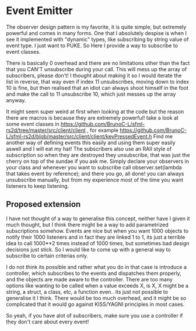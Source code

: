 # Event Emitter

The observer design pattern is my favorite, it is quite simple, but extremely powerful and comes in many forms. One that I absolutely despise is when I see it implemented with "dynamic" types, like subscribing by string value of event type. I just want to PUKE. So Here I provide a way to subscribe to event classes.

There is basically 0 overhead and there are no limitations other than the fact that you CAN'T unsubscribe during your call. This will mess up the array of subscribers, please don't! I thought about making it so I would iterate the list in reverse, that way even if index 11 unsubscribes, moving down to index 10 is fine, but then realised that an idiot can always shoot himself in the foot and make the call to 11 unsubscribe 10, which just messes up the array anyway.

It might seem super weird at first when looking at the code but the reason there are macros is because they are extremely powerful! take a look at some event classes in <https://github.com/BrunoC-L/sfml-rs2d/tree/master/src/client/client> , for example <https://github.com/BrunoC-L/sfml-rs2d/blob/master/src/client/client/keyPressedEvent.h> Find me another way of defining events this easily and using them super easily aswell and I will eat my hat! The subscribers also use an RAII style of subscription so when they are destroyed they unsubscribe, that was just the cherry on top of the sundae if you ask me. Simply declare your observers in your class and whenever you want to subscribe call observer.set(lambda that takes event by reference); and there you go, all done! you can always unsubscribe manually, but from my experience most of the time you want listeners to keep listening.

## Proposed extension

I have not thought of a way to generalise this concept, neither have I given it much thought, but I think there might be a way to add parametrized subscriptions somehow. Events are nice but when you want 1000 objects to notify their 1000 listeners and in fact they are linked 1 to 1, its just a terrible idea to call 1000**2 times instead of 1000 times, but sometimes bad design decisions just stick. So I would like to come up with a general way to subscribe to certain criterias only.

I do not think its possible and rather what you do in that case is introduce a controller, which subscribes to the events and dispatches them properly, and the objects are made aware to the controller. There are too many options like wanting to be called when a value exceeds X, is X, X might be a string, a struct, a class, etc, a function even.. its just not possible to generalise it I think. There would be too much overhead, and it might be so complicated that it would go against KISS/YAGNI principles in most cases.

So yeah, if you have alot of subscribers, make sure you use a controller if they don't care about every event!
